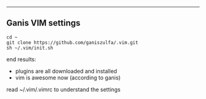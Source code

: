 -----------------------------
Ganis VIM settings
-----------------------------

```
cd ~
git clone https://github.com/ganiszulfa/.vim.git
sh ~/.vim/init.sh
```

end results:

- plugins are all downloaded and installed
- vim is awesome now (according to ganis)

read ~/.vim/.vimrc to understand the settings

